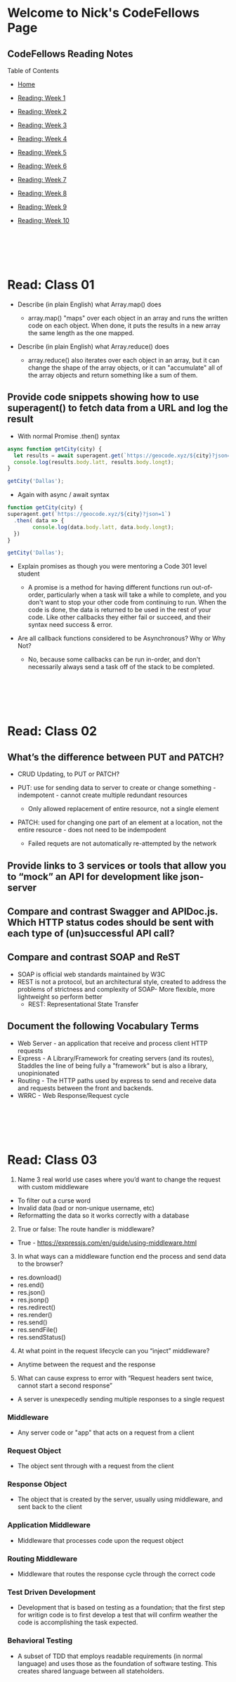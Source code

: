 # Welcome to Nick's CodeFellows Page
## CodeFellows Reading Notes

Table of Contents
* [Home](https://nickmagruder.github.io/reading-notes/)

* [Reading: Week 1](read_401-01.md)
* [Reading: Week 2](read_401-02.md)
* [Reading: Week 3](read_401-03.md)
* [Reading: Week 4](read_401-04.md)
* [Reading: Week 5](read_401-05.md)
* [Reading: Week 6](read_401-06.md)
* [Reading: Week 7](read_401-07.md)
* [Reading: Week 8](read_401-08.md)
* [Reading: Week 9](read_401-09.md)
* [Reading: Week 10](read_401-10.md)

<br/><br/><br/><br/>


# Read: Class 01

- Describe (in plain English) what Array.map() does
    - array.map() "maps" over each object in an array and runs the written code on each object. When done, it puts the results in a new array the same length as the one mapped.

- Describe (in plain English) what Array.reduce() does
    - array.reduce() also iterates over each object in an array, but it can change the shape of the array objects, or it can "accumulate" all of the array objects and return something like a sum of them.

## Provide code snippets showing how to use superagent() to fetch data from a URL and log the result
* With normal Promise .then() syntax


```javascript
async function getCity(city) {
  let results = await superagent.get(`https://geocode.xyz/${city}?json=1`);
  console.log(results.body.latt, results.body.longt);
}

getCity('Dallas');
```


* Again with async / await syntax


```javascript
function getCity(city) {
superagent.get(`https://geocode.xyz/${city}?json=1`)
  .then( data => {
        console.log(data.body.latt, data.body.longt);
  })
}

getCity('Dallas');
```

- Explain promises as though you were mentoring a Code 301 level student
    - A promise is a method for having different functions run out-of-order, particularly when a task will take a while to complete, and you don't want to stop your other code from continuing to run. When the code is done, the data is returned to be used in the rest of your code. Like other callbacks they either fail or succeed, and their syntax need success & error.

- Are all callback functions considered to be Asynchronous? Why or Why Not?
    - No, because some callbacks can be run in-order, and don't necessarily always send a task off of the stack to be completed.



<br/><br/><br/><br/>



# Read: Class 02

## What’s the difference between PUT and PATCH?
- CRUD Updating, to PUT or PATCH?   
- PUT: use for sending data to server to create or change something - indempotent - cannot create multiple redundant resources
    - Only allowed replacement of entire resource, not a single element

- PATCH: used for changing one part of an element at a location, not the entire resource - does not need to be indempodent
    - Failed requets are not automatically re-attempted by the network


## Provide links to 3 services or tools that allow you to “mock” an API for development like json-server
[]()
[]()
[]()

## Compare and contrast Swagger and APIDoc.js. Which HTTP status codes should be sent with each type of (un)successful API call?

## Compare and contrast SOAP and ReST
- SOAP is official web standards maintained by W3C
- REST is not a protocol, but an architectural style, created to address the problems of strictness and complexity of SOAP- More flexible, more lightweight so perform better
    - REST: Representational State Transfer


## Document the following Vocabulary Terms
- Web Server - an application that receive and process client HTTP requests
- Express - A Library/Framework for creating servers (and its routes), Staddles the line of being fully a "framework" but is also a library, unopinionated
- Routing - The HTTP paths used by express to send and receive data and requests between the front and backends.
- WRRC - Web Response/Request cycle



<br/><br/><br/><br/>



# Read: Class 03

1. Name 3 real world use cases where you’d want to change the request with custom middleware
- To filter out a curse word
- Invalid data (bad or non-unique username, etc)
- Reformatting the data so it works correctly with a database

2. True or false: The route handler is middleware?
- True - https://expressjs.com/en/guide/using-middleware.html

3. In what ways can a middleware function end the process and send data to the browser?
- res.download()
- res.end()
- res.json()
- res.jsonp()
- res.redirect()
- res.render()
- res.send()
- res.sendFile()
- res.sendStatus()

4. At what point in the request lifecycle can you “inject” middleware?
- Anytime between the request and the response

5. What can cause express to error with “Request headers sent twice, cannot start a second response”
- A server is unexpecedly sending multiple  responses to a single request


### Middleware
- Any server code or "app" that acts on a request from a client
### Request Object
- The object sent through with a request from the client
### Response Object
- The object that is created by the server, usually using middleware, and sent back to the client
### Application Middleware
- Middleware that processes code upon the request object
### Routing Middleware
- Middleware that routes the response cycle through the correct code
### Test Driven Development
- Development that is based on testing as a foundation; that the first step for writign code is to first develop a test that will confirm weather the code is accomplishing the task expected.
### Behavioral Testing
- A subset of TDD that employs readable requirements (in normal language) and uses those as the foundation of software testing. This creates shared language between all stateholders. 

<br/><br/><br/><br/>

# Read: Class 04

### Name 3 advantages to Test Driven Development
- Generally higher technical & deisng quality of code
- Decreased effort & problems in a project's late stages
- Significantly lower defect rates

### In what case would you need to use beforeEach() or afterEach() in a test suite?
- beforeeach/aftereach: if a function needs to be run before/after a test can process

### What is one downside of Test Driven Development
- Uses more time at the beginning to develop the tests

### What’s the primary difference between ES6 Classes and Constructor/Prototype Classes?
-  prototypes ARE an object instance, whereas an ES6 is a *type* which can instantiate at runtime 

### Why REST?
- Clients will use the same endpoints, action and receive identical responses from a server

## Vocabulary Terms:
### functional programming
- Definition from Eric Elliott on Medium [https://medium.com/javascript-scene/master-the-javascript-interview-what-is-functional-programming-7f218c68b3a0](https://medium.com/javascript-scene/master-the-javascript-interview-what-is-functional-programming-7f218c68b3a0)
    - "Functional programming (often abbreviated FP) is the process of building software by composing pure functions, avoiding shared state, mutable data, and side-effects. Functional programming is declarative rather than imperative, and application state flows through pure functions. Contrast with object oriented programming, where application state is usually shared and colocated with methods in objects."
        - Functions will always return the same outputs when given the same inputs
        - Code does not have side effects
        - Code does not "share state" with other scopes
        - Code is immutable: it cannot altered after it's creation
### object-oriented programming (OOP)
- JavaScript.
- A paradigm where the foundation of coding is based on "objects" that represent other things and contain data and/or code
### class
* a "special" function, a template for making objects
### super
* a keyword for calling the class constructor
### this
* the current scope ("this" object)
### Test Driven Development
- Development that is based on testing as a foundation; that the first step for writign code is to first develop a test that will confirm weather the code is accomplishing the task expected.
### Jest
- "Jest is a delightful JavaScript Testing Framework with a focus on simplicity. It works with projects using: Babel, TypeScript, Node, React, Angular, Vue and more!"
    - From: [https://jestjs.io/](https://jestjs.io/)
### Continuous Integration (CI)
* A methodology of automated processes that continuously integrate new code commits into a project
### REST
* An architectural style that separates the function of the client and server
### Data Model
* Similar to a schema in NoSQL, and synonymous with a schema in SQL datases, it is the structure within which the data will be stored 

<br/><br/><br/><br/>

# Read: Class 05

# Linked Lists

- A data structure of connected nodes
    - Singly Linked: only one reference to the connection, jsut points to the "next" node
    - Double Linked: two references, to both the the "next" and "previous" node
    - Node: each "item" in the linked list
    - Next: the property with reference to the next node
    - Head: a reference type of type note, refers to the first node in a lst
    - Current: reference type Node that is "currently
      being addressed"

## Traversal
- Can't use forEach or for loops 
- Must use "next" property
- while() loops are best
- Continously check if the "next" is not "null"
<br/>
<br/>
<br/>
## What’s a Linked List, Anyway? [Part 1]
### By Vaidehi Joshi
[https://medium.com/basecs/whats-a-linked-list-anyway-part-1-d8b7e6508b9d](https://medium.com/basecs/whats-a-linked-list-anyway-part-1-d8b7e6508b9d)
- Llinear data structure
- Arrays needs continuous memory block, vs non-contiguous for linked-lists, can grow dynamically
<br/>
<br/>
<br/>
## What’s a Linked List, Anyway? [Part 2]
### By Vaidehi Joshi
[https://medium.com/basecs/whats-a-linked-list-anyway-part-2-131d96f71996](https://medium.com/basecs/whats-a-linked-list-anyway-part-2-131d96f71996)
- Big 0: how much time something takes, and how much memory it uses


<br/>
<br/>
<br/>
<br/>
<br/>
<br/>


# Lecture Notes

# Tuesday 2/16 Lecture
## Whiteboarding & code challenges, CI/CD, Node Modules, Express at High Level, Routing/Middleware

# Express
## Library/Framework
- Staddles the line of being fully a "framework" but is also a library
- Ability to take in HTTP request to EXPRESS then return an HTTP response
- It can define routes
- Unopinionated - "Plug functions in, they might not work at cause errors"

- Jest: test runner
- SuperTest - mimics HTTP requests/responses

- Building basic server tests - 10:10

## Middleware
* any function sitting inside an express route
* should always finish with the "next" function 
* "next" = "im done, move on"
* Req/Res not mandatory in a route, req/res can be within the callback function

## Error Handling Middleware - 10:42
- if error message = x , do this

## UML - Universal Modeling Language
- "This is all the data my applicaiton needs, and this is how it fits together"

- Tests can't complete? 11:48

- Empty objects in JS are "truthy"



# Prework Reading Notes

# How to solve Programming Problems
# John Sonmez
## This section is a reading notes summary based on the article referenced here
[https://simpleprogrammer.com/solving-problems-breaking-it-down/](https://simpleprogrammer.com/solving-problems-breaking-it-down/)

* Biggest mistake: bad time allocation
* Don't drive straight into writing code, don't overthink it


```
A simple set of steps
I am going to give you a simple set of steps to follow which you can use for any algorithm type programming problem.
Read the problem completely twice.

1. Solve the problem manually with 3 sets of sample data.
2. Optimize the manual steps.
3. Write the manual steps as comments or pseudo-code.
4. Replace the comments or pseudo-code with real code.
5. Optimize the real code.
6. As much as 70% of our time should be spent in steps 1-3.
```
[https://simpleprogrammer.com/solving-problems-breaking-it-down/](https://simpleprogrammer.com/solving-problems-breaking-it-down/)

* Never forgot that all code is essentially automation, always solve the problem manually first!
* Use mathematical induction
* Look for corner caser and edge cases
* After manual solution, optimize and write pseudo-code comment solution
* Convert each comment into a line of real code

## Know these things in any programming language you use:
```
- Create a list
- Sort a list or array
- Create a map or dictionary
- Loop through a list, or dictionary
- Parse strings
- Convert from string to int, int to string, etc
```


# Pretend Your Time is Worth $1,000/Hour
# Anthony Moore
## This section is a reading notes summary based on the article referenced here
[https://medium.com/swlh/pretend-your-time-is-worth-1-000-hour-and-youll-become-100x-more-productive-f04628bb3e6d](https://medium.com/swlh/pretend-your-time-is-worth-1-000-hour-and-youll-become-100x-more-productive-f04628bb3e6d)

* " “Busyness” Isn’t a Badge of Honor; It’s a Sign of Weakness "
* "Busyness and stress are the enemy"
* FOcus deeply and don't waste time
* Do not tolerate distractions
* Make sure all your time is dedicated to truly valuable tasks


# How to think like a programmer — lessons in problem solving
# Richard Reis - FreeCodeCamp
## This section is a reading notes summary based on the article referenced here
[https://www.freecodecamp.org/news/how-to-think-like-a-programmer-lessons-in-problem-solving-d1d8bf1de7d2/](https://www.freecodecamp.org/news/how-to-think-like-a-programmer-lessons-in-problem-solving-d1d8bf1de7d2/)


* “Everyone in this country should learn to program a computer, because it teaches you to think.” — Steve Jobs
* Find the MOST effective way to problem solve!

# Create a framework and Practice it!

* Common mistake: focusing on syntax instead of problem solving

## Problem solving steps:
### 1. Understand
* Be able to explain in basic language
### 2. Plan
* "To get a good plan, answer this question: “Given input X, what are the steps necessary to return output Y?""
### 3. Divide
* Break into smaller, solveable problems.
### 4. Stuck?
* Be curious, not frustrated!
* When researching, only look for solutions to the small problems



# 5 Whys
# Mind Tools
## This section is a reading notes summary based on the article referenced here
[https://www.mindtools.com/pages/article/newTMC_5W.htm](https://www.mindtools.com/pages/article/newTMC_5W.htm)


# Class 1 2/15

## NodeJS
* Node is a runtime for javascript, for running JS outside of a browser

## Node JS Syntax
* Node module - resources that are "npm installed" to create functionality
* Any javascript code that is able to use node syntax (essentially the same as normal JS, with caveats)

## Module.exports
* code line that makes something available to other JS files running node.js
* "dependency injection"

## require statement
* grabs the node module's "module.exports"

## Creating tests - 11:23am
* Getting the test to work ~11:30
* Lab demo 11:45
* Demo cont'd - adding tests to server ~11:55

# Lab Requirements
## Today's lab: get code, deploy to Heroku!

## Using express as application framework
- What is express?
    - REST - Representational state transfer)
        - Combines method and endpoint to produce consistent API behaviour
        - Get post, put, delete
        - /notes
- HTTP - hypertext transfer procotol
    - We are using HTTP to communicate between front and backends
